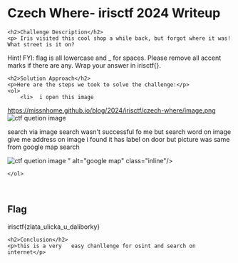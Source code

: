 
<!DOCTYPE html>
<html>
<head>
    
</head>
<body>
    <h1>Czech Where- irisctf 2024 Writeup</h1>

    <h2>Challenge Description</h2>
    <p> Iris visited this cool shop a while back, but forgot where it was! What street is it on?

Hint! FYI: flag is all lowercase and _ for spaces. Please remove all accent marks if there are any. Wrap your answer in irisctf{}.
</p>

    <h2>Solution Approach</h2>
    <p>Here are the steps we took to solve the challenge:</p>
    <ol>
        <li>  i open this image
 https://missnhome.github.io/blog/2024/irisctf/czech-where/image.png
 <img src=" https://missnhome.github.io/blog/2024/irisctf/czech-where/image.png" alt="ctf quetion image" class="inline"/>

search via image search wasn't successful  fo me but search word on image give me address 
on image i found it has label on door but picture was same from google map search  
 
 <img src=" https://missnhome.github.io/blog/2024/irisctf/czech-where/googlemap.png" alt="ctf quetion image" class="inline"/>
" alt="google map" class="inline"/>

 </li>
       
    
    </ol>
<br>
    <h2>Flag</h2>
    <p class="flag">irisctf{zlata_ulicka_u_daliborky}

</p>

    <h2>Conclusion</h2>
    <p>this is a very   easy chanllenge for osint and search on internet</p>
</body>
</html>
